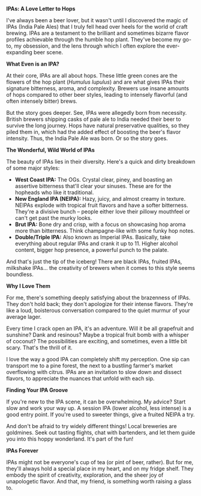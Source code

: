 **IPAs: A Love Letter to Hops**

I've always been a beer lover, but it wasn't until I discovered the magic of IPAs (India Pale Ales) that I truly fell head over heels for the world of craft brewing. IPAs are a testament to the brilliant and sometimes bizarre flavor profiles achievable through the humble hop plant. They've become my go-to, my obsession, and the lens through which I often explore the ever-expanding beer scene.

**What Even is an IPA?**

At their core, IPAs are all about hops. These little green cones are the flowers of the hop plant (_Humulus lupulus_) and are what gives IPAs their signature bitterness, aroma, and complexity. Brewers use insane amounts of hops compared to other beer styles, leading to intensely flavorful (and often intensely bitter) brews.

But the story goes deeper. See, IPAs were allegedly born from necessity. British brewers shipping casks of pale ale to India needed their beer to survive the long journey. Hops have natural preservative qualities, so they piled them in, which had the added effect of boosting the beer's flavor intensity. Thus, the India Pale Ale was born. Or so the story goes.

**The Wonderful, Wild World of IPAs**

The beauty of IPAs lies in their diversity. Here's a quick and dirty breakdown of some major styles:

- **West Coast IPA:** The OGs. Crystal clear, piney, and boasting an assertive bitterness that'll clear your sinuses. These are for the hopheads who like it traditional.
- **New England IPA (NEIPA):** Hazy, juicy, and almost creamy in texture. NEIPAs explode with tropical fruit flavors and have a softer bitterness. They're a divisive bunch – people either love their pillowy mouthfeel or can't get past the murky looks.
- **Brut IPA:** Bone dry and crisp, with a focus on showcasing hop aroma more than bitterness. Think champagne-like with some funky hop notes.
- **Double/Triple IPA:** Also known as Imperial IPAs. Basically, take everything about regular IPAs and crank it up to 11. Higher alcohol content, bigger hop presence, a powerful punch to the palate.

And that's just the tip of the iceberg! There are black IPAs, fruited IPAs, milkshake IPAs... the creativity of brewers when it comes to this style seems boundless.

**Why I Love Them**

For me, there's something deeply satisfying about the brazenness of IPAs. They don't hold back; they don't apologize for their intense flavors. They're like a loud, boisterous conversation compared to the quiet murmur of your average lager.

Every time I crack open an IPA, it's an adventure. Will it be all grapefruit and sunshine? Dank and resinous? Maybe a tropical fruit bomb with a whisper of coconut? The possibilities are exciting, and sometimes, even a little bit scary. That's the thrill of it.

I love the way a good IPA can completely shift my perception. One sip can transport me to a pine forest, the next to a bustling farmer's market overflowing with citrus. IPAs are an invitation to slow down and dissect flavors, to appreciate the nuances that unfold with each sip.

**Finding Your IPA Groove**

If you're new to the IPA scene, it can be overwhelming. My advice? Start slow and work your way up. A session IPA (lower alcohol, less intense) is a good entry point. If you're used to sweeter things, give a fruited NEIPA a try.

And don't be afraid to try widely different things! Local breweries are goldmines. Seek out tasting flights, chat with bartenders, and let them guide you into this hoppy wonderland. It's part of the fun!

**IPAs Forever**

IPAs might not be everyone's cup of tea (or pint of beer, rather). But for me, they'll always hold a special place in my heart, and on my fridge shelf. They embody the spirit of creativity, exploration, and the sheer joy of unapologetic flavor. And that, my friend, is something worth raising a glass to.